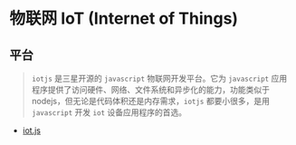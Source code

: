 # 物联网 IoT (Internet of Things)

## 平台
> `iotjs` 是三星开源的 `javascript` 物联网开发平台。它为 `javascript`
> 应用程序提供了访问硬件、网络、文件系统和异步化的能力，功能类似于
> nodejs，但无论是代码体积还是内存需求，`iotjs` 都要小很多，是用 `javascript` 开发 `iot` 设备应用程序的首选。

- [iot.js](https://github.com/jerryscript-project/iotjs)
